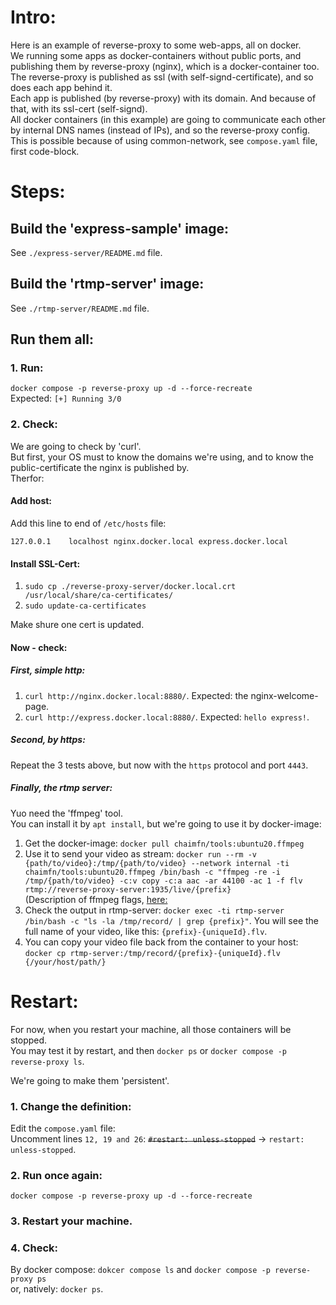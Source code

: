# Intro:
Here is an example of reverse-proxy to some web-apps, all on docker. <br />
We running some apps as docker-containers without public ports, and publishing them by reverse-proxy (nginx), which is a docker-container too. <br />
The reverse-proxy is published as ssl (with self-signd-certificate), and so does each app behind it. <br />
Each app is published (by reverse-proxy) with its domain. And because of that, with its ssl-cert (self-signd). <br />
All docker containers (in this example) are going to communicate each other by internal DNS names (instead of IPs), and so the reverse-proxy config.<br />
This is possible because of using common-network, see ```compose.yaml``` file, first code-block.

# Steps:

## Build the 'express-sample' image:
See ```./express-server/README.md``` file.

## Build the 'rtmp-server' image:
See ```./rtmp-server/README.md``` file.

## Run them all:
### 1. Run:
```docker compose -p reverse-proxy up -d --force-recreate``` <br />
Expected: ```[+] Running 3/0```

### 2. Check:
We are going to check by 'curl'. <br />
But first, your OS must to know the domains we're using, and to know the public-certificate the nginx is published by. <br />
Therfor:

#### Add host:
Add this line to end of ```/etc/hosts``` file:

```127.0.0.1	localhost nginx.docker.local express.docker.local```

#### Install SSL-Cert:
1. ```sudo cp ./reverse-proxy-server/docker.local.crt /usr/local/share/ca-certificates/```
2. ```sudo update-ca-certificates```

Make shure one cert is updated.

#### Now - check:
##### First, simple http:
1. ```curl http://nginx.docker.local:8880/```. Expected: the nginx-welcome-page.
2. ```curl http://express.docker.local:8880/```. Expected: ```hello express!```.

##### Second, by https:
Repeat the 3 tests above, but now with the ```https``` protocol and port ```4443```.

##### Finally, the rtmp server:
Yuo need the 'ffmpeg' tool. <br />
You can install it by ```apt install```, but we're going to use it by docker-image:
1. Get the docker-image: ```docker pull chaimfn/tools:ubuntu20.ffmpeg```
2. Use it to send your video as stream: ```docker run --rm -v {path/to/video}:/tmp/{path/to/video} --network internal -ti chaimfn/tools:ubuntu20.ffmpeg /bin/bash -c "ffmpeg -re -i /tmp/{path/to/video} -c:v copy -c:a aac -ar 44100 -ac 1 -f flv rtmp://reverse-proxy-server:1935/live/{prefix}``` <br />
(Description of ffmpeg flags, [here:](https://www.digitalocean.com/community/tutorials/how-to-set-up-a-video-streaming-server-using-nginx-rtmp-on-ubuntu-20-04])
3. Check the output in rtmp-server: ```docker exec -ti rtmp-server /bin/bash -c "ls -la /tmp/record/ | grep {prefix}"```. You will see the full name of your video, like this: ```{prefix}-{uniqueId}.flv```.
4. You can copy your video file back from the container to your host: ```docker cp rtmp-server:/tmp/record/{prefix}-{uniqueId}.flv {/your/host/path/}```



# Restart:
For now, when you restart your machine, all those containers will be stopped.<br />
You may test it by restart, and then ```docker ps``` or ```docker compose -p reverse-proxy ls```. <br />

We're going to make them 'persistent'. <br />

### 1. Change the definition:
Edit the ```compose.yaml``` file: <br />
Uncomment lines ```12, 19 and 26```: ~~```#restart: unless-stopped```~~ -> ```restart: unless-stopped```.

### 2. Run once again:
```docker compose -p reverse-proxy up -d --force-recreate``` <br />

### 3. Restart your machine.

### 4. Check:
By docker compose: ```dokcer compose ls``` and ```docker compose -p reverse-proxy ps```<br />
or, natively: ```docker ps```.
